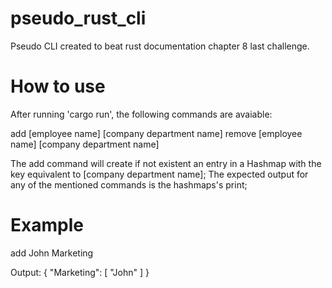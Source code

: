 # pseudo_rust_cli
Pseudo CLI created to beat rust documentation chapter 8 last challenge.

# How to use
After running 'cargo run', the following commands are avaiable:

add [employee name] [company department name]
remove [employee name] [company department name]

The add command will create if not existent an entry in a Hashmap with the key equivalent to [company department name];
The expected output for any of the mentioned commands is the hashmaps's print;

# Example
add John Marketing

Output: 
{
  "Marketing": [
    "John"
  ]
}
